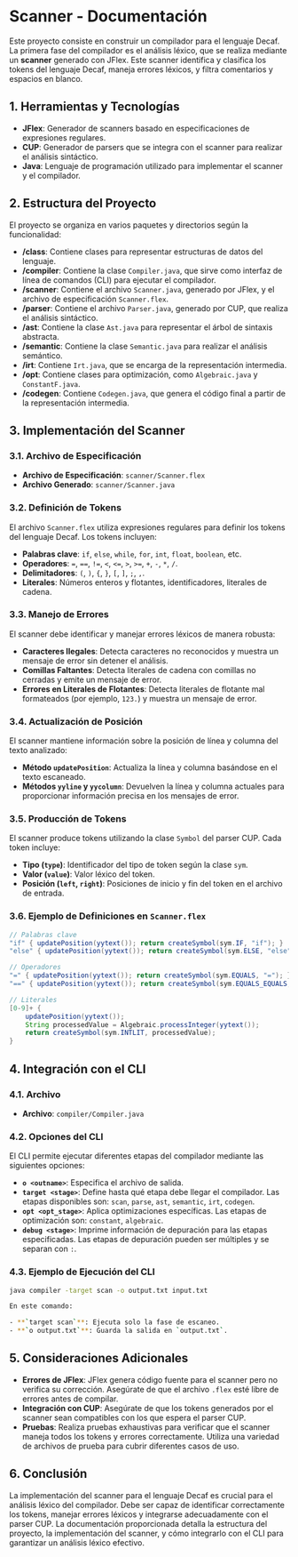 # Scanner - Documentación

Este proyecto consiste en construir un compilador para el lenguaje Decaf. La primera fase del compilador es el análisis léxico, que se realiza mediante un **scanner** generado con JFlex. Este scanner identifica y clasifica los tokens del lenguaje Decaf, maneja errores léxicos, y filtra comentarios y espacios en blanco.

## 1. Herramientas y Tecnologías

- **JFlex**: Generador de scanners basado en especificaciones de expresiones regulares.
- **CUP**: Generador de parsers que se integra con el scanner para realizar el análisis sintáctico.
- **Java**: Lenguaje de programación utilizado para implementar el scanner y el compilador.

## 2. Estructura del Proyecto

El proyecto se organiza en varios paquetes y directorios según la funcionalidad:

- **/class**: Contiene clases para representar estructuras de datos del lenguaje.
- **/compiler**: Contiene la clase `Compiler.java`, que sirve como interfaz de línea de comandos (CLI) para ejecutar el compilador.
- **/scanner**: Contiene el archivo `Scanner.java`, generado por JFlex, y el archivo de especificación `Scanner.flex`.
- **/parser**: Contiene el archivo `Parser.java`, generado por CUP, que realiza el análisis sintáctico.
- **/ast**: Contiene la clase `Ast.java` para representar el árbol de sintaxis abstracta.
- **/semantic**: Contiene la clase `Semantic.java` para realizar el análisis semántico.
- **/irt**: Contiene `Irt.java`, que se encarga de la representación intermedia.
- **/opt**: Contiene clases para optimización, como `Algebraic.java` y `ConstantF.java`.
- **/codegen**: Contiene `Codegen.java`, que genera el código final a partir de la representación intermedia.

## 3. Implementación del Scanner

### 3.1. Archivo de Especificación

- **Archivo de Especificación**: `scanner/Scanner.flex`
- **Archivo Generado**: `scanner/Scanner.java`

### 3.2. Definición de Tokens

El archivo `Scanner.flex` utiliza expresiones regulares para definir los tokens del lenguaje Decaf. Los tokens incluyen:

- **Palabras clave**: `if`, `else`, `while`, `for`, `int`, `float`, `boolean`, etc.
- **Operadores**: `=`, `==`, `!=`, `<`, `<=`, `>`, `>=`, `+`, `-`, `*`, `/`.
- **Delimitadores**: `(`, `)`, `{`, `}`, `[`, `]`, `;`, `,`.
- **Literales**: Números enteros y flotantes, identificadores, literales de cadena.

### 3.3. Manejo de Errores

El scanner debe identificar y manejar errores léxicos de manera robusta:

- **Caracteres Ilegales**: Detecta caracteres no reconocidos y muestra un mensaje de error sin detener el análisis.
- **Comillas Faltantes**: Detecta literales de cadena con comillas no cerradas y emite un mensaje de error.
- **Errores en Literales de Flotantes**: Detecta literales de flotante mal formateados (por ejemplo, `123.`) y muestra un mensaje de error.

### 3.4. Actualización de Posición

El scanner mantiene información sobre la posición de línea y columna del texto analizado:

- **Método `updatePosition`**: Actualiza la línea y columna basándose en el texto escaneado.
- **Métodos `yyline` y `yycolumn`**: Devuelven la línea y columna actuales para proporcionar información precisa en los mensajes de error.

### 3.5. Producción de Tokens

El scanner produce tokens utilizando la clase `Symbol` del parser CUP. Cada token incluye:

- **Tipo (`type`)**: Identificador del tipo de token según la clase `sym`.
- **Valor (`value`)**: Valor léxico del token.
- **Posición (`left`, `right`)**: Posiciones de inicio y fin del token en el archivo de entrada.

### 3.6. Ejemplo de Definiciones en `Scanner.flex`

```java
// Palabras clave
"if" { updatePosition(yytext()); return createSymbol(sym.IF, "if"); }
"else" { updatePosition(yytext()); return createSymbol(sym.ELSE, "else"); }

// Operadores
"=" { updatePosition(yytext()); return createSymbol(sym.EQUALS, "="); }
"==" { updatePosition(yytext()); return createSymbol(sym.EQUALS_EQUALS, "=="); }

// Literales
[0-9]+ {
    updatePosition(yytext());
    String processedValue = Algebraic.processInteger(yytext());
    return createSymbol(sym.INTLIT, processedValue);
}
```
## 4. Integración con el CLI

### 4.1. Archivo

- **Archivo**: `compiler/Compiler.java`

### 4.2. Opciones del CLI

El CLI permite ejecutar diferentes etapas del compilador mediante las siguientes opciones:

- **`o <outname>`**: Especifica el archivo de salida.
- **`target <stage>`**: Define hasta qué etapa debe llegar el compilador. Las etapas disponibles son: `scan`, `parse`, `ast`, `semantic`, `irt`, `codegen`.
- **`opt <opt_stage>`**: Aplica optimizaciones específicas. Las etapas de optimización son: `constant`, `algebraic`.
- **`debug <stage>`**: Imprime información de depuración para las etapas especificadas. Las etapas de depuración pueden ser múltiples y se separan con `:`.

### 4.3. Ejemplo de Ejecución del CLI

```bash
java compiler -target scan -o output.txt input.txt

En este comando:

- **`target scan`**: Ejecuta solo la fase de escaneo.
- **`o output.txt`**: Guarda la salida en `output.txt`.
```
## 5. Consideraciones Adicionales

- **Errores de JFlex**: JFlex genera código fuente para el scanner pero no verifica su corrección. Asegúrate de que el archivo `.flex` esté libre de errores antes de compilar.
- **Integración con CUP**: Asegúrate de que los tokens generados por el scanner sean compatibles con los que espera el parser CUP.
- **Pruebas**: Realiza pruebas exhaustivas para verificar que el scanner maneja todos los tokens y errores correctamente. Utiliza una variedad de archivos de prueba para cubrir diferentes casos de uso.

## 6. Conclusión

La implementación del scanner para el lenguaje Decaf es crucial para el análisis léxico del compilador. Debe ser capaz de identificar correctamente los tokens, manejar errores léxicos y integrarse adecuadamente con el parser CUP. La documentación proporcionada detalla la estructura del proyecto, la implementación del scanner, y cómo integrarlo con el CLI para garantizar un análisis léxico efectivo.
